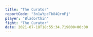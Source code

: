 ```yaml
---
title: "The Curator"
reportCode: "3n1wYpcTb84QrmFj"
player: "Bladorthin"
fight: "The Curator"
date: 2021-07-18T18:55:34.719000+00:00
---
```


